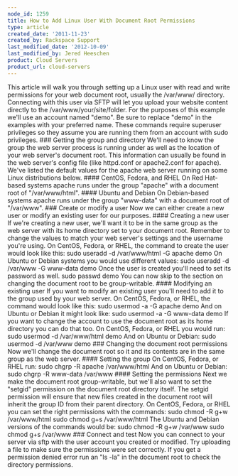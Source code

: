 ```yaml
---
node_id: 1259
title: How to Add Linux User With Document Root Permissions
type: article
created_date: '2011-11-23'
created_by: Rackspace Support
last_modified_date: '2012-10-09'
last_modified_by: Jered Heeschen
product: Cloud Servers
product_url: cloud-servers
---
```


This article will walk you through setting up a Linux user with read and
write permissions for your web document root, usually the /var/www/
directory. Connecting with this user via SFTP will let you upload your
website content directly to the /var/www/your/site/folder. For the
purposes of this example we'll use an account named "demo". Be sure to
replace "demo" in the examples with your preferred name. These commands
require superuser privileges so they assume you are running them from an
account with sudo privileges. \#\#\# Getting the group and directory
We'll need to know the group the web server process is running under as
well as the location of your web server's document root. This
information can usually be found in the web server's config file (like
httpd.conf or apache2.conf for apache). We've listed the default values
for the apache web server running on some Linux distributions below.
\#\#\#\# CentOS, Fedora, and RHEL On Red Hat-based systems apache runs
under the group "apache" with a document root of "/var/www/html".
\#\#\#\# Ubuntu and Debian On Debian-based systems apache runs under the
group "www-data" with a document root of "/var/www". \#\#\# Create or
modify a user Now we can either create a new user or modify an existing
user for our purposes. \#\#\#\# Creating a new user If we're creating a
new user, we'll want it to be in the same group as the web server with
its home directory set to your document root. Remember to change the
values to match your web server's settings and the username you're
using. On CentOS, Fedora, or RHEL, the command to create the user would
look like this: sudo useradd -d /var/www/html -G apache demo On Ubuntu
or Debian systems you would use different values: sudo useradd -d
/var/www -G www-data demo Once the user is created you'll need to set
its password as well. sudo passwd demo You can now skip to the section
on changing the document root to be group-writable. \#\#\#\# Modifying
an existing user If you want to modify an existing user you'll need to
add it to the group used by your web server. On CentOS, Fedora, or RHEL,
the command would look like this: sudo usermod -a -G apache demo And on
Ubuntu or Debian it might look like: sudo usermod -a -G www-data demo If
you want to change the account to use the document root as its home
directory you can do that too. On CentOS, Fedora, or RHEL you would run:
sudo usermod -d /var/www/html demo And on Ubuntu or Debian: sudo usermod
-d /var/www demo \#\#\# Changing the document root permissions Now we'll
change the document root so it and its contents are in the same group as
the web server. \#\#\#\# Setting the group On CentOS, Fedora, or RHEL
run: sudo chgrp -R apache /var/www/html And on Ubuntu or Debian: sudo
chgrp -R www-data /var/www \#\#\#\# Setting the permissions Next we make
the document root group-writable, but we'll also want to set the
"setgid" permission on the document root directory itself. The setgid
permission will ensure that new files created in the document root will
inherit the group ID from their parent directory. On CentOS, Fedora, or
RHEL you can set the right permissions with the commands: sudo chmod -R
g+w /var/www/html sudo chmod g+s /var/www/html The Ubuntu and Debian
versions of the commands would be: sudo chmod -R g+w /var/www sudo chmod
g+s /var/www \#\#\# Connect and test Now you can connect to your server
via sftp with the user account you created or modified. Try uploading a
file to make sure the permissions were set correctly. If you get a
permission denied error run an "ls -la" in the document root to check
the directory permissions.

